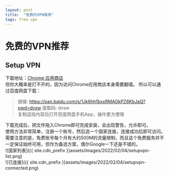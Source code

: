 ```yaml
---
layout: post
title:  "免费的VPN推荐"
tags: free vpn
---
```

# 免费的VPN推荐
## Setup VPN
下载地址：[Chrome 应用商店](https://chrome.google.com/webstore/detail/oofgbpoabipfcfjapgnbbjjaenockbdp)  
但你大概率是打不开的，因为访问Chrome应用商店本身需要翻墙。
所以可以通过百度网盘下载：
> 链接: https://pan.baidu.com/s/1Jk6hh1bxxRMAGkPZ6KbJaQ?pwd=dvsw 提取码: dvsw  
> 复制这段内容后打开百度网盘手机App，操作更方便哦

下载完成后，把文件拖入Chrome即可完成安装，会出现警告，允许即可。  
使用方法非常简单，注册一个账号，然后选一个国家连接，连接成功后即可访问。
需要注意的是，免费账号每个月有大约500M的流量限制，而且这个免费服务并不一定保证始终可用，但作为备选方案，偶尔Google一下还是不错的。  
![国家列表]({{ site.cdn_prefix }}assets/images/2022/02/04/setupvpn-list.png)  
![已连接]({{ site.cdn_prefix }}assets/images/2022/02/04/setupvpn-connected.png)  
